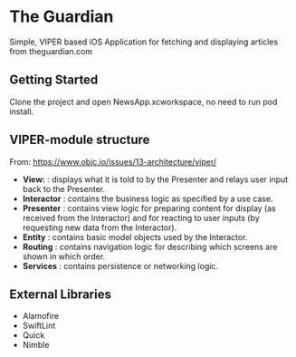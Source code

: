 # The Guardian

Simple, VIPER based iOS Application for fetching and displaying articles from theguardian.com

## Getting Started

Clone the project and open NewsApp.xcworkspace, no need to run pod install.

## VIPER-module structure

From: https://www.objc.io/issues/13-architecture/viper/

- **View:** : displays what it is told to by the Presenter and relays user input back to the Presenter.
- **Interactor** : contains the business logic as specified by a use case.
- **Presenter** : contains view logic for preparing content for display (as received from the Interactor) and for reacting to user inputs (by requesting new data from the Interactor).
- **Entity** : contains basic model objects used by the Interactor.
- **Routing** : contains navigation logic for describing which screens are shown in which order.
- **Services** : contains persistence or networking logic. 

## External Libraries

* Alamofire
* SwiftLint
* Quick
* Nimble

